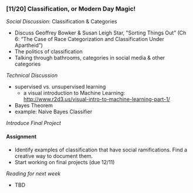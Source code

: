 ### [11/20] Classification, or Modern Day Magic!

_Social Discussion_: Classification & Categories
- Discuss Geoffrey Bowker & Susan Leigh Star, "Sorting Things Out” (Ch 6: “The Case of Race Categorization and Classification Under Apartheid”) 
- The politics of classification
- Talking through bathrooms, categories in social media & other categories 

_Technical Discussion_
- supervised vs. unsupervised learning
  - a visual introduction to Machine Learning: http://www.r2d3.us/visual-intro-to-machine-learning-part-1/
- Bayes Theorem
- example: Naive Bayes Classifier

_Introduce Final Project_

#### Assignment
- Identify examples of classification that have social ramifications. Find a creative way to document them.
- Start working on final projects (due 12/11)

_Reading for next week_
- TBD

